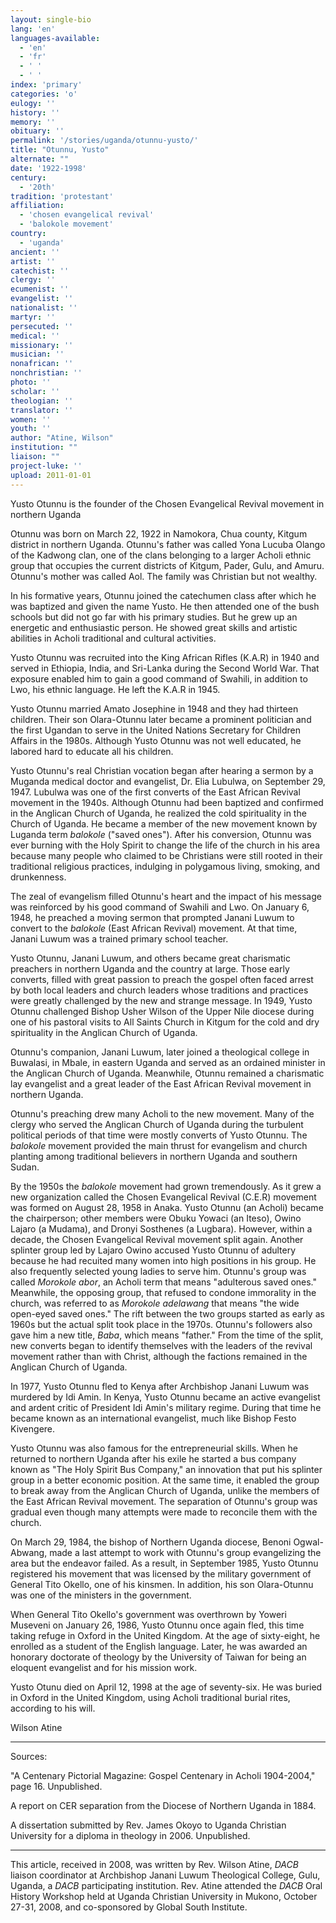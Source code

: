 ```yaml
---
layout: single-bio
lang: 'en'
languages-available:
  - 'en'
  - 'fr'
  - ' '
  - ' '
index: 'primary'
categories: 'o'
eulogy: ''
history: ''
memory: ''
obituary: ''
permalink: '/stories/uganda/otunnu-yusto/'
title: "Otunnu, Yusto"
alternate: ""
date: '1922-1998'
century:
  - '20th'
tradition: 'protestant'
affiliation:
  - 'chosen evangelical revival'
  - 'balokole movement'
country:
  - 'uganda'
ancient: ''
artist: ''
catechist: ''
clergy: ''
ecumenist: ''
evangelist: ''
nationalist: ''
martyr: ''
persecuted: ''
medical: ''
missionary: ''
musician: ''
nonafrican: ''
nonchristian: ''
photo: ''
scholar: ''
theologian: ''
translator: ''
women: ''
youth: ''
author: "Atine, Wilson"
institution: ""
liaison: ""
project-luke: ''
upload: 2011-01-01
---
```



Yusto Otunnu is the founder of the Chosen Evangelical Revival movement in northern Uganda

Otunnu was born on March 22, 1922 in Namokora, Chua county, Kitgum district in northern Uganda. Otunnu's father was called Yona Lucuba Olango of the Kadwong clan, one of the clans belonging to a larger Acholi ethnic group that occupies the current districts of Kitgum, Pader, Gulu, and Amuru. Otunnu's mother was called Aol. The family was Christian but not wealthy.

In his formative years, Otunnu joined the catechumen class after which he was baptized and given the name Yusto. He then attended one of the bush schools but did not go far with his primary studies. But he grew up an energetic and enthusiastic person. He showed great skills and artistic abilities in Acholi traditional and cultural activities.

Yusto Otunnu was recruited into the King African Rifles (K.A.R) in 1940 and served in Ethiopia, India, and Sri-Lanka during the Second World War. That exposure enabled him to gain a good command of Swahili, in addition to Lwo, his ethnic language. He left the K.A.R in 1945.

Yusto Otunnu married Amato Josephine in 1948 and they had thirteen children. Their son Olara-Otunnu later became a prominent politician and the first Ugandan to serve in the United Nations Secretary for Children Affairs in the 1980s. Although Yusto Otunnu was not well educated, he labored hard to educate all his children.

Yusto Otunnu's real Christian vocation began after hearing a sermon by a Muganda medical doctor and evangelist, Dr. Elia Lubulwa, on September 29, 1947. Lubulwa was one of the first converts of the East African Revival movement in the 1940s. Although Otunnu had been baptized and confirmed in the Anglican Church of Uganda, he realized the cold spirituality in the Church of Uganda. He became a member of the new movement known by Luganda term *balokole* ("saved ones"). After his conversion, Otunnu was ever burning with the Holy Spirit to change the life of the church in his area because many people who claimed to be Christians were still rooted in their traditional religious practices, indulging in polygamous living, smoking, and drunkenness.

The zeal of evangelism filled Otunnu's heart and the impact of his message was reinforced by his good command of Swahili and Lwo. On January 6, 1948, he preached a moving sermon that prompted Janani Luwum to convert to the *balokole* (East African Revival) movement. At that time, Janani Luwum was a trained primary school teacher.

Yusto Otunnu, Janani Luwum, and others became great charismatic preachers in northern Uganda and the country at large. Those early converts, filled with great passion to preach the gospel often faced arrest by both local leaders and church leaders whose traditions and practices were greatly challenged by the new and strange message. In 1949, Yusto Otunnu challenged Bishop Usher Wilson of the Upper Nile diocese during one of his pastoral visits to All Saints Church in Kitgum for the cold and dry spirituality in the Anglican Church of Uganda.

Otunnu's companion, Janani Luwum, later joined a theological college in Buwalasi, in Mbale, in eastern Uganda and served as an ordained minister in the Anglican Church of Uganda. Meanwhile, Otunnu remained a charismatic lay evangelist and a great leader of the East African Revival movement in northern Uganda.

Otunnu's preaching drew many Acholi to the new movement. Many of the clergy who served the Anglican Church of Uganda during the turbulent political periods of that time were mostly converts of Yusto Otunnu. The *balokole* movement provided the main thrust for evangelism and church planting among traditional believers in northern Uganda and southern Sudan.

By the 1950s the *balokole* movement had grown tremendously. As it grew a new organization called the Chosen Evangelical Revival (C.E.R) movement was formed on August 28, 1958 in Anaka. Yusto Otunnu (an Acholi) became the chairperson; other members were Obuku Yowaci (an Iteso), Owino Lajaro (a Mudama), and Dronyi Sosthenes (a Lugbara). However, within a decade, the Chosen Evangelical Revival movement split again. Another splinter group led by Lajaro Owino accused Yusto Otunnu of adultery because he had recuited many women into high positions in his group. He also frequently selected young ladies to serve him. Otunnu's group was called *Morokole abor*, an Acholi term that means "adulterous saved ones." Meanwhile, the opposing group, that refused to condone immorality in the church, was referred to as *Morokole adelawang* that means "the wide open-eyed saved ones." The rift between the two groups started as early as 1960s but the actual split took place in the 1970s. Otunnu's followers also gave him a new title, *Baba*, which means "father." From the time of the split, new converts began to identify themselves with the leaders of the revival movement rather than with Christ, although the factions remained in the Anglican Church of Uganda.

In 1977, Yusto Otunnu fled to Kenya after Archbishop Janani Luwum was murdered by Idi Amin. In Kenya, Yusto Otunnu became an active evangelist and ardent critic of President Idi Amin's military regime. During that time he became known as an international evangelist, much like Bishop Festo Kivengere.

Yusto Otunnu was also famous for the entrepreneurial skills. When he returned to northern Uganda after his exile he started a bus company known as "The Holy Spirit Bus Company," an innovation that put his splinter group in a better economic position. At the same time, it enabled the group to break away from the Anglican Church of Uganda, unlike the members of the East African Revival movement. The separation of Otunnu's group was gradual even though many attempts were made to reconcile them with the church.

On March 29, 1984, the bishop of Northern Uganda diocese, Benoni Ogwal-Abwang, made a last attempt to work with Otunnu's group evangelizing the area but the endeavor failed. As a result, in September 1985, Yusto Otunnu registered his movement that was licensed by the military government of General Tito Okello, one of his kinsmen. In addition, his son Olara-Otunnu was one of the ministers in the government.

When General Tito Okello's government was overthrown by Yoweri Museveni on January 26, 1986, Yusto Otunnu once again fled, this time taking refuge in Oxford in the United Kingdom. At the age of sixty-eight, he enrolled as a student of the English language. Later, he was awarded an honorary doctorate of theology by the University of Taiwan for being an eloquent evangelist and for his mission work.

Yusto Otunu died on April 12, 1998 at the age of seventy-six. He was buried in Oxford in the United Kingdom, using Acholi traditional burial rites, according to his will.

Wilson Atine

---

Sources:

"A Centenary Pictorial Magazine: Gospel Centenary in Acholi 1904-2004," page 16. Unpublished.

A report on CER separation from the Diocese of Northern Uganda in 1884.

A dissertation submitted by Rev. James Okoyo to Uganda Christian University for a diploma in theology in 2006. Unpublished.

---

This article, received in 2008, was written by Rev. Wilson Atine, *DACB* liaison coordinator at Archbishop Janani Luwum Theological College, Gulu, Uganda, a *DACB* participating institution. Rev. Atine attended the *DACB* Oral History Workshop held at Uganda Christian University in Mukono, October 27-31, 2008, and co-sponsored by Global South Institute.